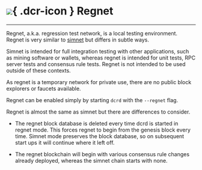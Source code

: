 # ![](../img/dcr-icons/Dcrtl.svg){ .dcr-icon } Regnet

---

Regnet, a.k.a. regression test network, is a local testing environment. Regnet
is very similar to [simnet](simnet.md) but differs in subtle ways.

Simnet is intended for full integration testing with other applications, such as
mining software or wallets, whereas regnet is intended for unit tests, RPC
server tests and consensus rule tests. Regnet is not intended to be used outside
of these contexts.

As regnet is a temporary network for private use, there are no public
block explorers or faucets available.

Regnet can be enabled simply by starting `dcrd` with the `--regnet` flag.

Regnet is almost the same as simnet but there are differences to consider.

- The regnet block database is deleted every time dcrd is started in regnet
  mode. This forces regnet to begin from the genesis block every time. Simnet
  mode preserves the block database, so on subsequent start ups it will continue
  where it left off.

- The regnet blockchain will begin with various consensus rule changes already
  deployed, whereas the simnet chain starts with none.
